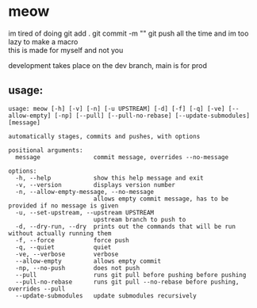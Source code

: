 # meow
im tired of doing git add . git commit -m "" git push all the time and im too lazy to make a macro  
this is made for myself and not you

development takes place on the dev branch, main is for prod

## usage:
```
usage: meow [-h] [-v] [-n] [-u UPSTREAM] [-d] [-f] [-q] [-ve] [--allow-empty] [-np] [--pull] [--pull-no-rebase] [--update-submodules] [message]

automatically stages, commits and pushes, with options

positional arguments:
  message               commit message, overrides --no-message

options:
  -h, --help            show this help message and exit
  -v, --version         displays version number
  -n, --allow-empty-message, --no-message
                        allows empty commit message, has to be provided if no message is given
  -u, --set-upstream, --upstream UPSTREAM
                        upstream branch to push to
  -d, --dry-run, --dry  prints out the commands that will be run without actually running them
  -f, --force           force push
  -q, --quiet           quiet
  -ve, --verbose        verbose
  --allow-empty         allows empty commit
  -np, --no-push        does not push
  --pull                runs git pull before pushing before pushing
  --pull-no-rebase      runs git pull --no-rebase before pushing, overrides --pull
  --update-submodules   update submodules recursively
```
